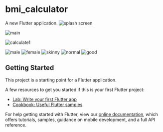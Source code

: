 # bmi_calculator

A new Flutter application.
![splash screen](https://user-images.githubusercontent.com/72139490/100257545-d82e9300-2f67-11eb-83a4-e74e87e94d16.jpg)

![main](https://user-images.githubusercontent.com/72139490/100259571-2ba1e080-2f6a-11eb-9f1a-a595fa4f7171.jpg)

![calculate1](https://user-images.githubusercontent.com/72139490/100259551-280e5980-2f6a-11eb-9bdc-2985b28e462f.jpg)


![male](https://user-images.githubusercontent.com/72139490/100259612-365c7580-2f6a-11eb-8068-6247529716b2.jpg)
![female](https://user-images.githubusercontent.com/72139490/100259621-39576600-2f6a-11eb-8594-4c767590a479.jpg)
![skinny](https://user-images.githubusercontent.com/72139490/100259634-3ceaed00-2f6a-11eb-9752-791647824ae0.jpg)
![normal](https://user-images.githubusercontent.com/72139490/100259581-2f356780-2f6a-11eb-8628-80474809121e.jpg)
![good](https://user-images.githubusercontent.com/72139490/100259592-32c8ee80-2f6a-11eb-8142-ecc019502cd0.jpg)



## Getting Started

This project is a starting point for a Flutter application.

A few resources to get you started if this is your first Flutter project:

- [Lab: Write your first Flutter app](https://flutter.dev/docs/get-started/codelab)
- [Cookbook: Useful Flutter samples](https://flutter.dev/docs/cookbook)

For help getting started with Flutter, view our
[online documentation](https://flutter.dev/docs), which offers tutorials,
samples, guidance on mobile development, and a full API reference.
